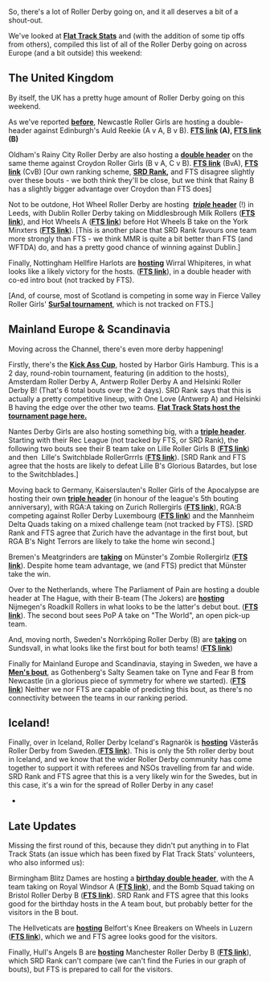 <html><body><p>So, there's a lot of Roller Derby going on, and it all deserves a bit of a shout-out.

We've looked at <strong><a href="http://www.flattrackstats.com">Flat Track Stats</a></strong> and (with the addition of some tip offs from others), compiled this list of all of the Roller Derby going on across Europe (and a bit outside) this weekend:
</p><h2>The United Kingdom</h2>
By itself, the UK has a pretty huge amount of Roller Derby going on this weekend.

As we've reported <strong><a href="https://www.scottishrollerderbyblog.com/posts/2016/10/18/auld-reekie-roller-girls-home-and-away/">before</a></strong>, Newcastle Roller Girls are hosting a double-header against Edinburgh's Auld Reekie (A v A, B v B). <strong><a href="http://flattrackstats.com/bouts/85476/overview">FTS link</a> (A), <a href="http://flattrackstats.com/bouts/85477/overview">FTS link</a> (B)</strong>

Oldham's Rainy City Roller Derby are also hosting a <strong><a href="https://www.facebook.com/events/1749957795268196/">double header</a></strong> on the same theme against Croydon Roller Girls (B v A, C v B). <strong><a href="http://flattrackstats.com/bouts/85740/overview">FTS link</a></strong> (BvA), <strong><a href="http://flattrackstats.com/bouts/85236/overview">FTS link</a></strong> (CvB) [Our own ranking scheme, <strong><a href="https://www.scottishrollerderbyblog.com/2016/10/08/ranking-the-world-and-other-fts-visualisations/2">SRD Rank</a>,</strong> and FTS disagree slightly over these bouts - we both think they'll be close, but we think that Rainy B has a slightly bigger advantage over Croydon than FTS does]

Not to be outdone, Hot Wheel Roller Derby are hosting  <a href="https://www.facebook.com/events/529018910620266/"><strong><em>triple</em> header</strong></a> (!) in Leeds, with Dublin Roller Derby taking on Middlesbrough Milk Rollers (<strong><a href="http://flattrackstats.com/bouts/86452/overview">FTS link</a></strong>), and Hot Wheels A (<strong><a href="http://flattrackstats.com/bouts/86453/overview">FTS link</a></strong>) before Hot Wheels B take on the York Minxters (<strong><a href="http://flattrackstats.com/bouts/86454/overview">FTS link</a></strong>). [This is another place that SRD Rank favours one team more strongly than FTS - we think MMR is quite a bit better than FTS (and WFTDA) do, and has a pretty good chance of winning against Dublin.]

Finally, Nottingham Hellfire Harlots are <strong><a href="https://www.facebook.com/events/1750855655189255/">hosting</a></strong> Wirral Whipiteres, in what looks like a likely victory for the hosts. (<strong><a href="http://flattrackstats.com/bouts/85858/overview">FTS link</a></strong>), in a double header with co-ed intro bout (not tracked by FTS).

[And, of course, most of Scotland is competing in some way in Fierce Valley Roller Girls' <strong><a href="https://www.scottishrollerderbyblog.com/posts/2016/10/18/the-team-who-sur5ed-fierce-valley-host-harry-potter-themed-open-event/">Sur5al tournament</a></strong>, which is not tracked on FTS.]
<h2>Mainland Europe &amp; Scandinavia</h2>
Moving across the Channel, there's even more derby happening!

Firstly, there's the <strong><a href="https://www.facebook.com/events/654124694746317/">Kick Ass Cup</a></strong>, hosted by Harbor Girls Hamburg. This is a 2 day, round-robin tournament, featuring (in addition to the hosts), Amsterdam Roller Derby A, Antwerp Roller Derby A and Helsinki Roller Derby B! (That's 6 total bouts over the 2 days). SRD Rank says that this is actually a pretty competitive lineup, with One Love (Antwerp A) and Helsinki B having the edge over the other two teams. <strong><a href="http://flattrackstats.com/tournaments/86815">Flat Track Stats host the tournament page here.</a></strong>

Nantes Derby Girls are also hosting something big, with a <strong><a href="https://www.facebook.com/events/518114958386032/">triple header</a></strong>. Starting with their Rec League (not tracked by FTS, or SRD Rank), the following two bouts see their B team take on Lille Roller Girls B (<strong><a href="http://flattrackstats.com/bouts/85938/overview">FTS link</a></strong>) and then  Lille's Switchblade RollerGrrrls (<strong><a href="http://flattrackstats.com/bouts/85939/overview">FTS link</a></strong>). [SRD Rank and FTS agree that the hosts are likely to defeat Lille B's Glorious Batardes, but lose to the Switchblades.]

Moving back to Germany, Kaiserslauten's Roller Girls of the Apocalypse are hosting their own <strong><a href="https://www.facebook.com/events/1132651720147468/">triple header</a> </strong>(in honour of the league's 5th bouting anniversary), with RGA:A taking on Zurich Rollergirls (<strong><a href="http://flattrackstats.com/bouts/74690/overview">FTS link</a></strong>), RGA:B competing against Roller Derby Luxembourg (<strong><a href="http://flattrackstats.com/bouts/82310/overview">FTS link</a></strong>) and the Mannheim Delta Quads taking on a mixed challenge team (not tracked by FTS). [SRD Rank and FTS agree that Zurich have the advantage in the first bout, but RGA B's Night Terrors are likely to take the home win second.]

Bremen's Meatgrinders are <strong><a href="https://www.facebook.com/events/681757525316592/">taking</a></strong> on Münster's Zombie Rollergirlz (<strong><a href="http://flattrackstats.com/bouts/77548/overview">FTS link</a></strong>). Despite home team advantage, we (and FTS) predict that Münster take the win.

Over to the Netherlands, where The Parliament of Pain are hosting a double header at The Hague, with their B-team (The Jokers) are <strong><a href="https://www.facebook.com/events/321390054872264/">hosting</a></strong> Nijmegen's Roadkill Rollers in what looks to be the latter's debut bout. (<strong><a href="http://flattrackstats.com/bouts/85240/overview">FTS link</a></strong>). The second bout sees PoP A take on "The World", an open pick-up team.

And, moving north, Sweden's Norrköping Roller Derby (B) are <strong><a href="https://www.facebook.com/events/1779134452304890/">taking</a></strong> on Sundsvall, in what looks like the first bout for both teams! (<strong><a href="http://flattrackstats.com/bouts/85270/overview">FTS link</a></strong>)

Finally for Mainland Europe and Scandinavia, staying in Sweden, we have a <strong><a href="https://www.facebook.com/events/980042582122968/">Men's bout</a></strong>, as Gothenberg's Salty Seamen take on Tyne and Fear B from Newcastle (in a glorious piece of symmetry for where we started). (<strong><a href="http://flattrackstats.com/bouts/86457/overview">FTS link</a></strong>) Neither we nor FTS are capable of predicting this bout, as there's no connectivity between the teams in our ranking period.
<h2>Iceland!</h2>
Finally, over in Iceland, Roller Derby Iceland's Ragnarök is <strong><a href="https://www.facebook.com/events/195088310900533/">hosting</a></strong> Västerås Roller Derby from Sweden.(<strong><a href="http://flattrackstats.com/bouts/85224/overview">FTS link</a></strong>). This is only the 5th roller derby bout in Iceland, and we know that the wider Roller Derby community has come together to support it with referees and NSOs travelling from far and wide. SRD Rank and FTS agree that this is a very likely win for the Swedes, but in this case, it's a win for the spread of Roller Derby in any case!

-
<h2>Late Updates</h2>
Missing the first round of this, because they didn't put anything in to Flat Track Stats (an issue which has been fixed by Flat Track Stats' volunteers, who also informed us):

Birmingham Blitz Dames are hosting a <strong><a href="https://www.facebook.com/events/1754291701452456/">birthday double header</a></strong>, with the A team taking on Royal Windsor A (<strong><a href="http://flattrackstats.com/bouts/86814">FTS link</a></strong>), and the Bomb Squad taking on Bristol Roller Derby B (<strong><a href="http://flattrackstats.com/bouts/86813">FTS link</a></strong>). SRD Rank and FTS agree that this looks good for the birthday hosts in the A team bout, but probably better for the visitors in the B bout.

The Hellveticats are <strong><a href="https://www.facebook.com/events/1056921757761652/">hosting</a></strong> Belfort's Knee Breakers on Wheels in Luzern (<strong><a href="http://flattrackstats.com/bouts/86812">FTS link</a></strong>), which we and FTS agree looks good for the visitors.

Finally, Hull's Angels B are <strong><a href="https://www.facebook.com/events/1221127307939285/">hosting</a></strong> Manchester Roller Derby B (<strong><a href="http://flattrackstats.com/bouts/86822/rankings">FTS link</a></strong>), which SRD Rank can't compare (we can't find the Furies in our graph of bouts), but FTS is prepared to call for the visitors.

 

 

 </body></html>
